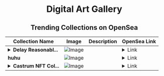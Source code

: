 <div align="center">

# Digital Art Gallery

## Trending Collections on OpenSea

| Collection Name                       | Image                                                                                     | Description                       | OpenSea Link                                                                                          |
|---------------------------------------|-------------------------------------------------------------------------------------------|-----------------------------------|--------------------------------------------------------------------------------------------------------|
| **<details><summary>Delay Reasonabl...</summary>Delay Reasonably</details>** | ![Image](https://i.seadn.io/s/raw/files/98c024d3c9fac01adeb8a69d1921e544.jpg?w=500&auto=format?w=200&auto=format) |  | <details><summary>Link</summary>[Delay Reasonably](https://opensea.io/collection/delay-reasonably)</details> |
| **huhu** | ![Image](https://i.seadn.io/s/raw/files/731e96034bd49a6ab326bb75ac6791cb.jpg?w=500&auto=format?w=200&auto=format) |  | <details><summary>Link</summary>[huhu](https://opensea.io/collection/huhu-40)</details> |
| **<details><summary>Castrum NFT Col...</summary>Castrum NFT Collection v.1.0</details>** | ![Image](https://i.seadn.io/s/raw/files/9878f27604c72c02d24c76f6051443fc.png?w=500&auto=format?w=200&auto=format) |  | <details><summary>Link</summary>[Castrum NFT Collection v.1.0](https://opensea.io/collection/castrum-nft-collection-v-1-0-210)</details> |

</div>